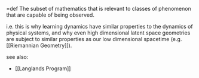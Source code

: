 =def The subset of mathematics that is relevant to classes of phenomenon that are capable of being observed.

i.e. this is why learning dynamics have similar properties to the dynamics of physical systems, and why even high dimensional latent space geometries are subject to similar properties as our low dimensional spacetime (e.g. [[Riemannian Geometry]]).

see also:
* [[Langlands Program]]

